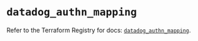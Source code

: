 # `datadog_authn_mapping`

Refer to the Terraform Registry for docs: [`datadog_authn_mapping`](https://registry.terraform.io/providers/datadog/datadog/3.71.0/docs/resources/authn_mapping).
